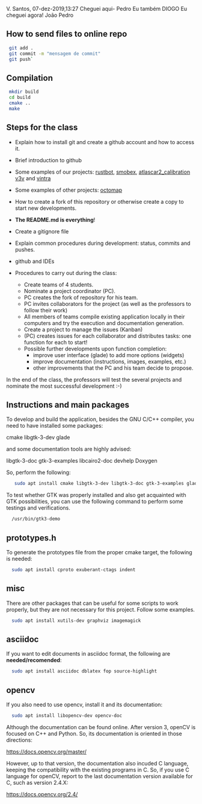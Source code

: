 V. Santos, 07-dez-2019,13:27
Cheguei aqui- Pedro    Eu também DIOGO    Eu cheguei agora! João Pedro

How to send files to online repo
--------------------------------

```bash
 git add .
 git commit -m "mensagem de commit"
 git push`  
``` 

Compilation
----------

```bash
 mkdir build
 cd build
 cmake ..
 make
```



Steps for the class
--------------------

 - Explain how to install git and create a github account and how to access it.
 - Brief introduction to github
 - Some examples of our projects: [rustbot](https://github.com/miguelriemoliveira/RustBot), [smobex](https://github.com/lardemua/SmObEx), [atlascar2_calibration](https://github.com/lardemua/AtlasCarCalibration) [v3v](https://github.com/miguelriemoliveira/v3v) and [vintra](https://github.com/miguelriemoliveira/vintra-miguel)
 - Some examples of other projects: [octomap](https://github.com/OctoMap/octomap)
 
  - How to create a fork of this repository or otherwise create a copy to start new developments.
 - **The README.md is everything**!
 - Create a gitignore file
 - Explain common procedures during development: status, commits and pushes.
 - github and IDEs

 - Procedures to carry out during the class:
   - Create teams of 4 students.
   - Nominate a project coordinator (PC).
   - PC creates the fork of repository for his team.
   - PC invites collaborators for the project (as well as the professors to follow their work)
   - All members of teams compile existing application locally in their computers and try the execution and documentation generation.
   - Create a project to manage the issues (Kanban)
   - (PC) creates issues for each collaborator and distributes tasks: one function for each to start!
   - Possible further developments upon function completion:
     - improve user interface (glade) to add more options (widgets)
     - improve documentation (instructions, images, examples, etc.)
     - other improvements that the PC and his team decide to propose.

In the end of the class, the professors will test the several projects and nominate the most successful development :-)
 

Instructions and main packages
------------------------------
To develop and build the application, besides the GNU C/C++ compiler,
you need to have installed some packages:

  cmake
  libgtk-3-dev
  glade

and some documentation tools are highly advised:

   libgtk-3-doc
   gtk-3-examples
   libcairo2-doc
   devhelp
   Doxygen

So, perform the following:

```bash
   sudo apt install cmake libgtk-3-dev libgtk-3-doc gtk-3-examples glade libcairo2-doc devhelp doxygen doxygen-gui
```

To test whether GTK was properly installed and also get acquainted with GTK
possibilities, you can use the following command to perform some testings and
verifications.

```bash
  /usr/bin/gtk3-demo

```

prototypes.h
------------

To generate the prototypes file from the proper cmake target, the following is needed:

```bash
  sudo apt install cproto exuberant-ctags indent
```

misc
----
There are other packages that can be useful for some scripts to work 
properly, but they are not necessary for this project. Follow some examples.


```bash
  sudo apt install xutils-dev graphviz imagemagick
```

asciidoc
--------
If you want to edit documents in asciidoc format, the following are
**needed/recomended**:

```bash
  sudo apt install asciidoc dblatex fop source-highlight
```

opencv
------
If you also need to use opencv, install it and its documentation:

```bash
  sudo apt install libopencv-dev opencv-doc
```

Although the documentation can be found online.
After version 3, openCV is focused on C++ and Python. So, its documentation is
oriented in those directions:

  https://docs.opencv.org/master/

However, up to that version, the documentation also incuded C language, keeping
the compatibility with the existing programs in C. So, if you use C language
for openCV, report to the last documentation version available for C, such as
version 2.4.X:

  https://docs.opencv.org/2.4/




